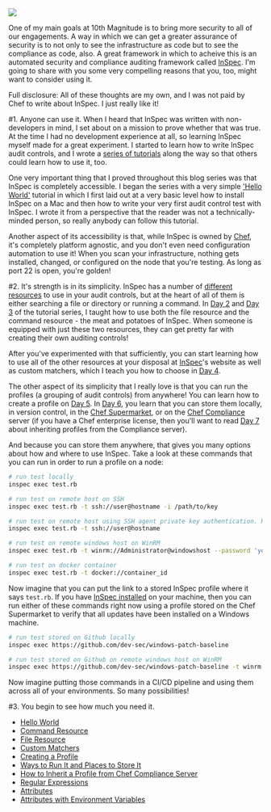 <img src='https://github.com/anniehedgpeth/anniehedgpeth.github.io/blob/master/assets/images/InSpecLogo.png?raw=true' style='display: block; margin-left: auto; margin-right: auto; padding-top: 40px' />

One of my main goals at 10th Magnitude is to bring more security to all of our engagements. A way in which we can get a greater assurance of security is to not only to see the infrastructure as code but to see the compliance as code, also. A great framework in which to acheive this is an automated security and compliance auditing framework called [InSpec](http://inspec.io/). I'm going to share with you some very compelling reasons that you, too, might want to consider using it.

Full disclosure: All of these thoughts are my own, and I was not paid by Chef to write about InSpec. I just really like it!

#1. Anyone can use it.
When I heard that InSpec was written with non-developers in mind, I set about on a mission to prove whether that was true. At the time I had no development experience at all, so learning InSpec myself made for a great experiment. I started to learn how to write InSpec audit controls, and I wrote a [series of tutorials](http://www.anniehedgie.com/inspec) along the way so that others could learn how to use it, too.

One very important thing that I proved throughout this blog series was that InSpec is completely accessible. I began the series with a very simple ['Hello World'](http://www.anniehedgie.com/inspec-basics-1) tutorial in which I first laid out at a very basic level how to install InSpec on a Mac and then how to write your very first audit control test with InSpec. I wrote it from a perspective that the reader was not a technically-minded person, so really anybody can follow this tutorial.

Another aspect of its accessibility is that, while InSpec is owned by [Chef](https://www.chef.io/), it's completely platform agnostic, and you don't even need configuration automation to use it! When you scan your infrastructure, nothing gets installed, changed, or configured on the node that you're testing. As long as port 22 is open, you're golden!

#2. It's strength is in its simplicity.
InSpec has a number of [different resources](http://inspec.io/docs/reference/resources/) to use in your audit controls, but at the heart of all of them is either searching a file or directory or running a command. In [Day 2](http://www.anniehedgie.com/inspec-basics-2) and [Day 3](http://www.anniehedgie.com/inspec-basics-3) of the tutorial series, I taught how to use both the file resource and the command resource - the meat and potatoes of InSpec. When someone is equipped with just these two resources, they can get pretty far with creating their own auditing controls! 

After you've experimented with that sufficiently, you can start learning how to use all of the other resources at your disposal at [InSpec](http://inspec.io/)'s website as well as custom matchers, which I teach you how to choose in [Day 4](http://www.anniehedgie.com/inspec-basics-4).

The other aspect of its simplicity that I really love is that you can run the profiles (a grouping of audit controls) from anywhere! You can learn how to create a profile on [Day 5](http://www.anniehedgie.com/inspec-basics-5). In [Day 6](http://www.anniehedgie.com/inspec-basics-6), you learn that you can store them locally, in version control, in the [Chef Supermarket](https://supermarket.chef.io/tools?type=compliance_profile), or on the [Chef Compliance](https://docs.chef.io/compliance.html#) server (if you have a Chef enterprise license, then you'll want to read [Day 7](http://www.anniehedgie.com/inspec-basics-7) about inheriting profiles from the Compliance server).

And because you can store them anywhere, that gives you many options about how and where to use InSpec. Take a look at these commands that you can run in order to run a profile on a node:

```bash
# run test locally
inspec exec test.rb

# run test on remote host on SSH
inspec exec test.rb -t ssh://user@hostname -i /path/to/key

# run test on remote host using SSH agent private key authentication. Requires InSpec 1.7.1
inspec exec test.rb -t ssh://user@hostname

# run test on remote windows host on WinRM
inspec exec test.rb -t winrm://Administrator@windowshost --password 'your-password'

# run test on docker container
inspec exec test.rb -t docker://container_id
```

Now imagine that you can put the link to a stored InSpec profile where it says `test.rb`. If you have [InSpec installed]((http://www.anniehedgie.com/inspec-basics-1)) on your machine, then you can run either of these commands right now using a profile stored on the Chef Supermarket to verify that all updates have been installed on a Windows machine.

```bash
# run test stored on Github locally 
inspec exec https://github.com/dev-sec/windows-patch-baseline

# run test stored on Github on remote windows host on WinRM
inspec exec https://github.com/dev-sec/windows-patch-baseline -t winrm://Administrator@windowshost --password 'your-password'
```
Now imagine putting those commands in a CI/CD pipeline and using them across all of your environments. So many possibilities!

#3. You begin to see how much you need it.



  - [Hello World](http://www.anniehedgie.com/inspec-basics-1) 
  - [Command Resource](http://www.anniehedgie.com/inspec-basics-2)
  - [File Resource](http://www.anniehedgie.com/inspec-basics-3)
  - [Custom Matchers](http://www.anniehedgie.com/inspec-basics-4)
  - [Creating a Profile](http://www.anniehedgie.com/inspec-basics-5)
  - [Ways to Run It and Places to Store It](http://www.anniehedgie.com/inspec-basics-6)
  - [How to Inherit a Profile from Chef Compliance Server](http://www.anniehedgie.com/inspec-basics-7)
  - [Regular Expressions](http://www.anniehedgie.com/inspec-basics-8)
  - [Attributes](http://www.anniehedgie.com/inspec-basics-9)
  - [Attributes with Environment Variables](http://www.anniehedgie.com/inspec-basics-10)